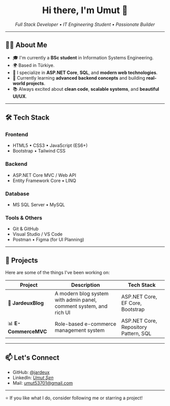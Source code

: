 <h1 align="center">Hi there, I'm Umut 👋</h1>

<p align="center">
  <em>Full Stack Developer • IT Engineering Student • Passionate Builder</em>
</p>

---

## 🧑‍💻 About Me

- 🎓 I'm currently a **BSc student** in Information Systems Engineering.
- 🌍 Based in Türkiye.
- 💼 I specialize in **ASP.NET Core**, **SQL**, and **modern web technologies**.
- 🧠 Currently learning **advanced backend concepts** and building **real-world projects**.
- 📚 Always excited about **clean code**, **scalable systems**, and **beautiful UI/UX**.

---

## 🛠️ Tech Stack

### Frontend
- HTML5 • CSS3 • JavaScript (ES6+)
- Bootstrap • Tailwind CSS

### Backend
- ASP.NET Core MVC / Web API
- Entity Framework Core • LINQ

### Database
- MS SQL Server • MySQL

### Tools & Others
- Git & GitHub
- Visual Studio / VS Code
- Postman • Figma (for UI Planning)

---

## 🚀 Projects

Here are some of the things I've been working on:

| Project | Description | Tech Stack |
|--------|-------------|------------|
| 🎯 **JardeuxBlog** | A modern blog system with admin panel, comment system, and rich UI | ASP.NET Core, EF Core, Bootstrap |
| 📊 **E-CommerceMVC** | Role-based e-commerce management system | ASP.NET Core, Repository Pattern, SQL |

---

## 📫 Let's Connect

- GitHub: [@jardeux](https://github.com/jardeux)
- LinkedIn: *[Umut Şen](https://www.linkedin.com/in/umut-%C5%9Fen-6932b62b2/)*
- Mail: umut53701@gmail.com

---

⭐ If you like what I do, consider following me or starring a project!


